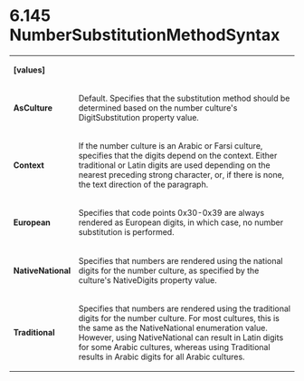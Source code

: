 <html dir="LTR" xmlns:mshelp="http://msdn.microsoft.com/mshelp" xmlns:ddue="http://ddue.schemas.microsoft.com/authoring/2003/5" xmlns:xlink="http://www.w3.org/1999/xlink" xmlns:tool="http://www.microsoft.com/tooltip"><body><input type="hidden" id="userDataCache" class="userDataStyle"><input type="hidden" id="hiddenScrollOffset"><img id="dropDownImage" style="display:none; height:0; width:0;" src="../local/drpdown.gif"><img id="dropDownHoverImage" style="display:none; height:0; width:0;" src="../local/drpdown_orange.gif"><img id="collapseImage" style="display:none; height:0; width:0;" src="../local/collapse.gif"><img id="expandImage" style="display:none; height:0; width:0;" src="../local/exp.gif"><img id="collapseAllImage" style="display:none; height:0; width:0;" src="../local/collall.gif"><img id="expandAllImage" style="display:none; height:0; width:0;" src="../local/expall.gif"><img id="copyImage" style="display:none; height:0; width:0;" src="../local/copycode.gif"><img id="copyHoverImage" style="display:none; height:0; width:0;" src="../local/copycodeHighlight.gif"><div id="header"><h1 class="heading">6.145 NumberSubstitutionMethodSyntax</h1></div><div id="mainSection"><div id="mainBody"><div id="allHistory" class="saveHistory" onsave="saveAll()" onload="loadAll()"></div>




<p xmlns:wsd="http://wsdev.schemas.microsoft.com/authoring/2008/2" xmlns:msxsl="urn:schemas-microsoft-com:xslt" xmlns:script="urn:script" xmlns:build="urn:build">
<div id="sectionSection0" class="section" name="collapseableSection"><content xmlns="http://ddue.schemas.microsoft.com/authoring/2003/5" xmlns:wsd="http://wsdev.schemas.microsoft.com/authoring/2008/2" xmlns:msxsl="urn:schemas-microsoft-com:xslt" xmlns:script="urn:script" xmlns:build="urn:build">
				</content></div><div id="sectionSection1" class="section" name="collapseableSection"><content xmlns="http://ddue.schemas.microsoft.com/authoring/2003/5" xmlns:wsd="http://wsdev.schemas.microsoft.com/authoring/2008/2" xmlns:msxsl="urn:schemas-microsoft-com:xslt" xmlns:script="urn:script" xmlns:build="urn:build">
					<p xmlns=""><b></b></p><table class="ProtocolAuthoredTable" xmlns=""><tr>
								<td>
									<p>
										<b>[values]</b>
									</p>
								</td>
								<td>
								</td>
							</tr><tr>
							<td>
								<p>
									<b>AsCulture</b>
								</p>
							</td>
							<td>
								<p>Default. Specifies that the substitution method should be determined based on the number culture's DigitSubstitution property value.</p>
							</td>
						</tr><tr>
							<td>
								<p>
									<b>Context</b>
								</p>
							</td>
							<td>
								<p>If the number culture is an Arabic or Farsi culture, specifies that the digits depend on the context. Either traditional or Latin digits are used depending on the nearest preceding strong character, or, if there is none, the text direction of the paragraph.</p>
							</td>
						</tr><tr>
							<td>
								<p>
									<b>European</b>
								</p>
							</td>
							<td>
								<p>Specifies that code points 0x30-0x39 are always rendered as European digits, in which case, no number substitution is performed.</p>
							</td>
						</tr><tr>
							<td>
								<p>
									<b>NativeNational</b>
								</p>
							</td>
							<td>
								<p>Specifies that numbers are rendered using the national digits for the number culture, as specified by the culture's NativeDigits property value.</p>
							</td>
						</tr><tr>
							<td>
								<p>
									<b>Traditional</b>
								</p>
							</td>
							<td>
								<p>Specifies that numbers are rendered using the traditional digits for the number culture. For most cultures, this is the same as the NativeNational enumeration value. However, using NativeNational can result in Latin digits for some Arabic cultures, whereas using Traditional results in Arabic digits for all Arabic cultures.</p>
							</td>
						</tr></table>
				</content></div><!--[if gte IE 5]>
			<tool:tip element="languageFilterToolTip" avoidmouse="false"/>
		<![endif]--></div><a name="feedback"></a><span></span></div></body></html>